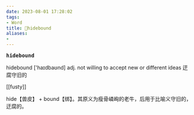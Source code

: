 ```yaml
---
date: 2023-08-01 17:28:02
tags: 
- Word
title: 📖hidebound
aliases: 
- 
---
```


<pre><strong>hidebound</strong></pre>

hidebound
['haɪdbaʊnd]
adj. not willing to accept new or different ideas 迂腐守旧的

[[fusty]]

hide【兽皮】 + bound【绑】。其原义为瘦骨嶙峋的老牛，后用于比喻义守旧的，迂腐的。